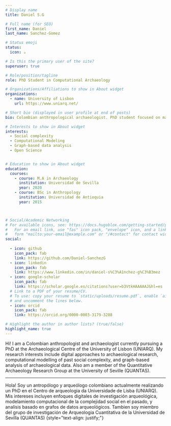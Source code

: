 ```yaml
---
# Display name
title: Daniel S.G

# Full name (for SEO)
first_name: Daniel
last_name: Sanchez-Gomez

# Status emoji
status:
  icon: ☕️

# Is this the primary user of the site?
superuser: true

# Role/position/tagline
role: PhD Student in Computational Archaeology

# Organizations/Affiliations to show in About widget
organizations:
  - name: University of Lisbon
    url: https://www.uniarq.net/

# Short bio (displayed in user profile at end of posts)
bio: Colombian anthropological archaeologist. PhD student focused on machine-learning modelling applied to past social complexity. My research interests include digital approaches for archaeological research, network analysis,  and complex system science.

# Interests to show in About widget
interests:
  - Social complexity
  - Computational Modeling
  - Graph-based data analysis
  - Open Science


# Education to show in About widget
education:
  courses:
    - course: M.A in Archaeology
      institution: Universidad de Sevilla
      year: 2020
    - course: BSc in Anthropology
      institution: Universidad de Antioquia
      year: 2015



# Social/Academic Networking
# For available icons, see: https://docs.hugoblox.com/getting-started/page-builder/#icons
#   For an email link, use "fas" icon pack, "envelope" icon, and a link in the
#   form "mailto:your-email@example.com" or "/#contact" for contact widget.
social:
  
  - icon: github
    icon_pack: fab
    link: https://github.com/Daniel-SanchezG
  - icon: linkedin
    icon_pack: fab
    link: https://www.linkedin.com/in/daniel-s%C3%A1nchez-g%C3%B3mez
  - icon: google-scholar
    icon_pack: fab
    link: https://scholar.google.es/citations?user=b3VtkHAAAAAJ&hl=es
  # Link to a PDF of your resume/CV.
  # To use: copy your resume to `static/uploads/resume.pdf`, enable `ai` icons in `params.yaml`,
  # and uncomment the lines below.
  - icon: orcid
    icon_pack: fab
    link: https://orcid.org/0000-0003-3179-3288

# Highlight the author in author lists? (true/false)
highlight_name: true
---
```


 Hi! I am a Colombian anthropologist and archaeologist currently pursuing a PhD at the Archaeological Centre of the University of Lisbon (UNIARQ). My research interests include digital approaches to archaeological research, computational modelling of past social complexity, and graph-based analysis of archaeological data.  Also am a member of the Quantitative Archaeology Research Group at the University of Seville (QUANTAS).
 
 ---
 Hola! Soy un antropólogo y arqueólogo colombiano actualmente realizando un PhD en el Centro de arqueologia da Universidade de Lisba (UNIARQ). Mis intereses incluyen enfoques digitales de investigación arqueológica, modelamiento computacional de la complejidad social en el pasado, y analisis basado en grafos de datos arqueológicos. Tambien soy miembro del grupo de investigación de Arqueologia Cuantitativa de la Universidad de Sevilla (QUANTAS)
{style="text-align: justify;"}

